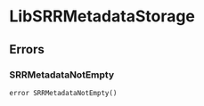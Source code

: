 # LibSRRMetadataStorage











## Errors

### SRRMetadataNotEmpty

```solidity
error SRRMetadataNotEmpty()
```







